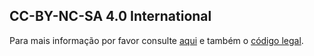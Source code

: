 
## CC-BY-NC-SA 4.0 International

Para mais informação por favor consulte [aqui](https://creativecommons.org/licenses/by-nc-sa/4.0/) e também o [código legal](https://creativecommons.org/licenses/by-nc-sa/4.0/legalcode).
